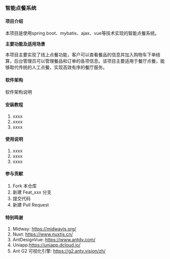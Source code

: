 ### 智能点餐系统


#### 项目介绍
本项目是使用spring boot、mybatis、ajax、vue等技术实现的智能点餐系统。

 **主要功能及适用场景** 

本项目主要实现了线上点餐功能，客户可以查看餐品的信息并加入购物车下单结算，后台管理员可以管理餐品和订单的各项信息。该项目主要适用于餐厅点餐，能够取代传统的人工点餐，实现高效有序的餐厅服务。

#### 软件架构
软件架构说明


#### 安装教程

1.  xxxx
2.  xxxx
3.  xxxx

#### 使用说明

1.  xxxx
2.  xxxx
3.  xxxx

#### 参与贡献

1.  Fork 本仓库
2.  新建 Feat_xxx 分支
3.  提交代码
4.  新建 Pull Request


#### 特别鸣谢
1. Midway: https://midwayjs.org/
1. Nuxt: https://www.nuxtjs.cn/
1. AntDesignVue: https://www.antdv.com/
1. Uniapp:https://uniapp.dcloud.io/
1. Ant G2 可视化引擎: https://g2.antv.vision/zh/

